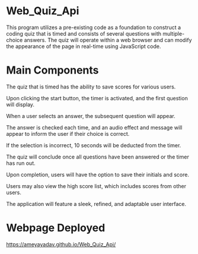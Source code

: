 # Web_Quiz_Api

This program utilizes a pre-existing code as a foundation to construct a coding quiz that is timed and consists of several questions with multiple-choice answers. The quiz will operate within a web browser and can modify the appearance of the page in real-time using JavaScript code.

# Main Components

The quiz that is timed has the ability to save scores for various users.

Upon clicking the start button, the timer is activated, and the first question will display.

When a user selects an answer, the subsequent question will appear.

The answer is checked each time, and an audio effect and message will appear to inform the user if their choice is correct.

If the selection is incorrect, 10 seconds will be deducted from the timer.

The quiz will conclude once all questions have been answered or the timer has run out.

Upon completion, users will have the option to save their initials and score.

Users may also view the high score list, which includes scores from other users.

The application will feature a sleek, refined, and adaptable user interface.

# Webpage Deployed

https://ameyayadav.github.io/Web_Quiz_Api/
